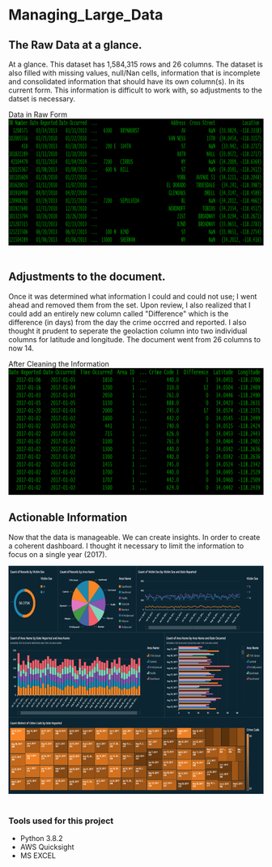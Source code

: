 # Managing_Large_Data


## The Raw Data at a glance.
At a glance. This dataset has 1,584,315 rows and 26 columns. The dataset is also filled with missing values, null/Nan cells, information that is incomplete and consolidated information that should have its own column(s). In its current form. This information is difficult to work with, so adjustments to the datset is necessary.

Data in Raw Form
<img src="Before.PNG" width="1000" height="250"></br></br>

## Adjustments to the document.
Once it was determined what information I could and could not use; I went ahead and removed them from the set. Upon review, I also realized that I could add an entirely new column called "Difference" which is the difference (in days) from the day the crime occrred and reported. I also thought it prudent to seperate the geolaction column into two individual columns for latitude and longitude. The document went from 26 columns to now 14.

After Cleaning the Information
<img src="After.PNG" width="1000" height="250">


## Actionable Information
Now that the data is manageable. We can create insights. In order to create a coherent dashboard. I thought it necessary to limit the information to focus on a single year (2017). 

<img src="Data.PNG" width="1000" height="450">
</br></br>

### Tools used for this project
- Python 3.8.2
- AWS Quicksight
- MS EXCEL

